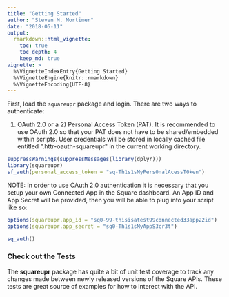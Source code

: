 ```yaml
---
title: "Getting Started"
author: "Steven M. Mortimer"
date: "2018-05-11"
output:
  rmarkdown::html_vignette:
    toc: true
    toc_depth: 4
    keep_md: true
vignette: >
  %\VignetteIndexEntry{Getting Started}
  %\VignetteEngine{knitr::rmarkdown}
  %\VignetteEncoding{UTF-8}
---
```




First, load the `squareupr` package and login. There are two ways to authenticate: 
1) OAuth 2.0 or a 2) Personal Access Token (PAT). It is recommended to use OAuth 2.0 so that 
your PAT does not have to be shared/embedded within scripts. User credentials will 
be stored in locally cached file entitled ".httr-oauth-squareupr" in the current working 
directory.




```r
suppressWarnings(suppressMessages(library(dplyr)))
library(squareupr)
sf_auth(personal_access_token = "sq-Th1s1sMyPers0nalAcessT0ken")
```

NOTE: In order to use OAuth 2.0 authentication it is necessary that you setup your 
own Connected App in the Square dashboard. An App ID and App Secret will be provided, 
then you will be able to plug into your script like so:


```r
options(squareupr.app_id = "sq0-99-thisisatest99connected33app22id")
options(squareupr.app_secret = "sq0-Th1s1sMyAppS3cr3t")

sq_auth()
```

### Check out the Tests
The **squareupr** package has quite a bit of unit test coverage to track any 
changes made between newly released versions of the Square APIs. These tests are 
great source of examples for how to interect with the API.
